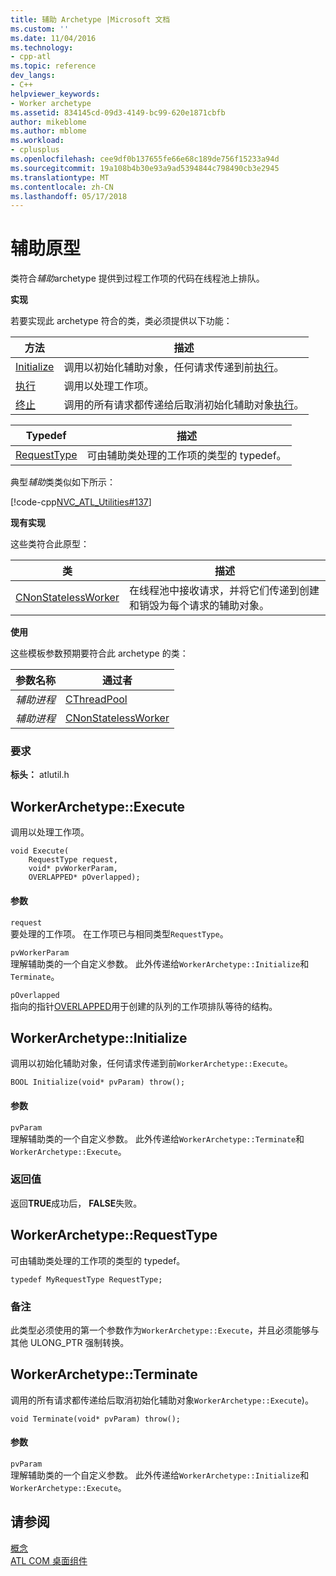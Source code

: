 ```yaml
---
title: 辅助 Archetype |Microsoft 文档
ms.custom: ''
ms.date: 11/04/2016
ms.technology:
- cpp-atl
ms.topic: reference
dev_langs:
- C++
helpviewer_keywords:
- Worker archetype
ms.assetid: 834145cd-09d3-4149-bc99-620e1871cbfb
author: mikeblome
ms.author: mblome
ms.workload:
- cplusplus
ms.openlocfilehash: cee9df0b137655fe66e68c189de756f15233a94d
ms.sourcegitcommit: 19a108b4b30e93a9ad5394844c798490cb3e2945
ms.translationtype: MT
ms.contentlocale: zh-CN
ms.lasthandoff: 05/17/2018
---
```

# <a name="worker-archetype"></a>辅助原型
类符合*辅助*archetype 提供到过程工作项的代码在线程池上排队。  
  
 **实现**  
  
 若要实现此 archetype 符合的类，类必须提供以下功能：  
  
|方法|描述|  
|------------|-----------------|  
|[Initialize](#initialize)|调用以初始化辅助对象，任何请求传递到前[执行](#execute)。|  
|[执行](#execute)|调用以处理工作项。|  
|[终止](#terminate)|调用的所有请求都传递给后取消初始化辅助对象[执行](#execute)。|  
  
|Typedef|描述|  
|-------------|-----------------|  
|[RequestType](#requesttype)|可由辅助类处理的工作项的类型的 typedef。|  
  
 典型*辅助*类类似如下所示：  
  
 [!code-cpp[NVC_ATL_Utilities#137](../../atl/codesnippet/cpp/worker-archetype_1.cpp)]  
  
 **现有实现**  
  
 这些类符合此原型：  
  
|类|描述|  
|-----------|-----------------|  
|[CNonStatelessWorker](../../atl/reference/cnonstatelessworker-class.md)|在线程池中接收请求，并将它们传递到创建和销毁为每个请求的辅助对象。|  
  
 **使用**  
  
 这些模板参数预期要符合此 archetype 的类：  
  
|参数名称|通过者|  
|--------------------|-------------|  
|*辅助进程*|[CThreadPool](../../atl/reference/cthreadpool-class.md)|  
|*辅助进程*|[CNonStatelessWorker](../../atl/reference/cnonstatelessworker-class.md)|  
  
### <a name="requirements"></a>要求  
 **标头：** atlutil.h  
  
## <a name="execute"></a>WorkerArchetype::Execute
调用以处理工作项。  
  
  
  
```  
void Execute(
    RequestType request,  
    void* pvWorkerParam,  
    OVERLAPPED* pOverlapped);
```  
  
#### <a name="parameters"></a>参数  
 `request`  
 要处理的工作项。 在工作项已与相同类型`RequestType`。  
  
 `pvWorkerParam`  
 理解辅助类的一个自定义参数。 此外传递给`WorkerArchetype::Initialize`和`Terminate`。  
  
 `pOverlapped`  
 指向的指针[OVERLAPPED](http://msdn.microsoft.com/library/windows/desktop/ms684342)用于创建的队列的工作项排队等待的结构。  
  
## <a name="initialize"></a> WorkerArchetype::Initialize
调用以初始化辅助对象，任何请求传递到前`WorkerArchetype::Execute`。  
```
BOOL Initialize(void* pvParam) throw();
```  
  
#### <a name="parameters"></a>参数  
 `pvParam`  
 理解辅助类的一个自定义参数。 此外传递给`WorkerArchetype::Terminate`和`WorkerArchetype::Execute`。  
  
### <a name="return-value"></a>返回值  
 返回**TRUE**成功后， **FALSE**失败。  
  
## <a name="requesttype"></a> WorkerArchetype::RequestType
可由辅助类处理的工作项的类型的 typedef。  
  
```  
typedef MyRequestType RequestType;    
```  
  
### <a name="remarks"></a>备注  
 此类型必须使用的第一个参数作为`WorkerArchetype::Execute`，并且必须能够与其他 ULONG_PTR 强制转换。  
  
## <a name="terminate"></a> WorkerArchetype::Terminate
调用的所有请求都传递给后取消初始化辅助对象`WorkerArchetype::Execute`)。  
    
``` 
void Terminate(void* pvParam) throw();
```  
  
#### <a name="parameters"></a>参数  
 `pvParam`  
 理解辅助类的一个自定义参数。 此外传递给`WorkerArchetype::Initialize`和`WorkerArchetype::Execute`。  
  
## <a name="see-also"></a>请参阅  
 [概念](../../atl/active-template-library-atl-concepts.md)   
 [ATL COM 桌面组件](../../atl/atl-com-desktop-components.md)



